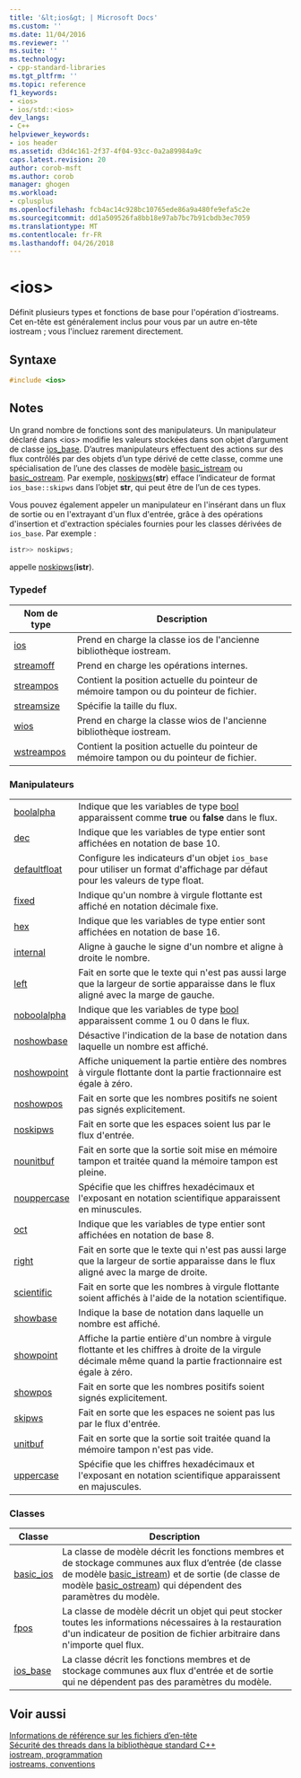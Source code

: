 ```yaml
---
title: '&lt;ios&gt; | Microsoft Docs'
ms.custom: ''
ms.date: 11/04/2016
ms.reviewer: ''
ms.suite: ''
ms.technology:
- cpp-standard-libraries
ms.tgt_pltfrm: ''
ms.topic: reference
f1_keywords:
- <ios>
- ios/std::<ios>
dev_langs:
- C++
helpviewer_keywords:
- ios header
ms.assetid: d3d4c161-2f37-4f04-93cc-0a2a89984a9c
caps.latest.revision: 20
author: corob-msft
ms.author: corob
manager: ghogen
ms.workload:
- cplusplus
ms.openlocfilehash: fcb4ac14c928bc10765ede86a9a480fe9efa5c2e
ms.sourcegitcommit: dd1a509526fa8bb18e97ab7bc7b91cbdb3ec7059
ms.translationtype: MT
ms.contentlocale: fr-FR
ms.lasthandoff: 04/26/2018
---
```

# <a name="ltiosgt"></a>&lt;ios&gt;

Définit plusieurs types et fonctions de base pour l'opération d'iostreams. Cet en-tête est généralement inclus pour vous par un autre en-tête iostream ; vous l'incluez rarement directement.

## <a name="syntax"></a>Syntaxe

```cpp
#include <ios>

```

## <a name="remarks"></a>Notes

Un grand nombre de fonctions sont des manipulateurs. Un manipulateur déclaré dans \<ios> modifie les valeurs stockées dans son objet d’argument de classe [ios_base](../standard-library/ios-base-class.md). D’autres manipulateurs effectuent des actions sur des flux contrôlés par des objets d’un type dérivé de cette classe, comme une spécialisation de l’une des classes de modèle [basic_istream](../standard-library/basic-istream-class.md) ou [basic_ostream](../standard-library/basic-ostream-class.md). Par exemple, [noskipws](../standard-library/ios-functions.md#noskipws)(**str**) efface l’indicateur de format `ios_base::skipws` dans l’objet **str**, qui peut être de l’un de ces types.

Vous pouvez également appeler un manipulateur en l'insérant dans un flux de sortie ou en l'extrayant d'un flux d'entrée, grâce à des opérations d'insertion et d'extraction spéciales fournies pour les classes dérivées de `ios_base`. Par exemple :

```cpp
istr>> noskipws;
```

appelle [noskipws](../standard-library/ios-functions.md#noskipws)(**istr**).

### <a name="typedefs"></a>Typedef

|Nom de type|Description|
|-|-|
|[ios](../standard-library/ios-typedefs.md#ios)|Prend en charge la classe ios de l'ancienne bibliothèque iostream.|
|[streamoff](../standard-library/ios-typedefs.md#streamoff)|Prend en charge les opérations internes.|
|[streampos](../standard-library/ios-typedefs.md#streampos)|Contient la position actuelle du pointeur de mémoire tampon ou du pointeur de fichier.|
|[streamsize](../standard-library/ios-typedefs.md#streamsize)|Spécifie la taille du flux.|
|[wios](../standard-library/ios-typedefs.md#wios)|Prend en charge la classe wios de l'ancienne bibliothèque iostream.|
|[wstreampos](../standard-library/ios-typedefs.md#wstreampos)|Contient la position actuelle du pointeur de mémoire tampon ou du pointeur de fichier.|

### <a name="manipulators"></a>Manipulateurs

|||
|-|-|
|[boolalpha](../standard-library/ios-functions.md#boolalpha)|Indique que les variables de type [bool](../cpp/bool-cpp.md) apparaissent comme **true** ou **false** dans le flux.|
|[dec](../standard-library/ios-functions.md#dec)|Indique que les variables de type entier sont affichées en notation de base 10.|
|[defaultfloat](../standard-library/ios-functions.md#ios_defaultfloat)|Configure les indicateurs d'un objet `ios_base` pour utiliser un format d'affichage par défaut pour les valeurs de type float.|
|[fixed](../standard-library/ios-functions.md#fixed)|Indique qu'un nombre à virgule flottante est affiché en notation décimale fixe.|
|[hex](../standard-library/ios-functions.md#hex)|Indique que les variables de type entier sont affichées en notation de base 16.|
|[internal](../standard-library/ios-functions.md#internal)|Aligne à gauche le signe d'un nombre et aligne à droite le nombre.|
|[left](../standard-library/ios-functions.md#left)|Fait en sorte que le texte qui n'est pas aussi large que la largeur de sortie apparaisse dans le flux aligné avec la marge de gauche.|
|[noboolalpha](../standard-library/ios-functions.md#noboolalpha)|Indique que les variables de type [bool](../cpp/bool-cpp.md) apparaissent comme 1 ou 0 dans le flux.|
|[noshowbase](../standard-library/ios-functions.md#noshowbase)|Désactive l'indication de la base de notation dans laquelle un nombre est affiché.|
|[noshowpoint](../standard-library/ios-functions.md#noshowpoint)|Affiche uniquement la partie entière des nombres à virgule flottante dont la partie fractionnaire est égale à zéro.|
|[noshowpos](../standard-library/ios-functions.md#noshowpos)|Fait en sorte que les nombres positifs ne soient pas signés explicitement.|
|[noskipws](../standard-library/ios-functions.md#noskipws)|Fait en sorte que les espaces soient lus par le flux d'entrée.|
|[nounitbuf](../standard-library/ios-functions.md#nounitbuf)|Fait en sorte que la sortie soit mise en mémoire tampon et traitée quand la mémoire tampon est pleine.|
|[nouppercase](../standard-library/ios-functions.md#nouppercase)|Spécifie que les chiffres hexadécimaux et l'exposant en notation scientifique apparaissent en minuscules.|
|[oct](../standard-library/ios-functions.md#oct)|Indique que les variables de type entier sont affichées en notation de base 8.|
|[right](../standard-library/ios-functions.md#right)|Fait en sorte que le texte qui n'est pas aussi large que la largeur de sortie apparaisse dans le flux aligné avec la marge de droite.|
|[scientific](../standard-library/ios-functions.md#scientific)|Fait en sorte que les nombres à virgule flottante soient affichés à l'aide de la notation scientifique.|
|[showbase](../standard-library/ios-functions.md#showbase)|Indique la base de notation dans laquelle un nombre est affiché.|
|[showpoint](../standard-library/ios-functions.md#showpoint)|Affiche la partie entière d'un nombre à virgule flottante et les chiffres à droite de la virgule décimale même quand la partie fractionnaire est égale à zéro.|
|[showpos](../standard-library/ios-functions.md#showpos)|Fait en sorte que les nombres positifs soient signés explicitement.|
|[skipws](../standard-library/ios-functions.md#skipws)|Fait en sorte que les espaces ne soient pas lus par le flux d'entrée.|
|[unitbuf](../standard-library/ios-functions.md#unitbuf)|Fait en sorte que la sortie soit traitée quand la mémoire tampon n'est pas vide.|
|[uppercase](../standard-library/ios-functions.md#uppercase)|Spécifie que les chiffres hexadécimaux et l'exposant en notation scientifique apparaissent en majuscules.|

### <a name="classes"></a>Classes

|Classe|Description|
|-|-|
|[basic_ios](../standard-library/basic-ios-class.md)|La classe de modèle décrit les fonctions membres et de stockage communes aux flux d’entrée (de classe de modèle [basic_istream](../standard-library/basic-istream-class.md)) et de sortie (de classe de modèle [basic_ostream](../standard-library/basic-ostream-class.md)) qui dépendent des paramètres du modèle.|
|[fpos](../standard-library/fpos-class.md)|La classe de modèle décrit un objet qui peut stocker toutes les informations nécessaires à la restauration d'un indicateur de position de fichier arbitraire dans n'importe quel flux.|
|[ios_base](../standard-library/ios-base-class.md)|La classe décrit les fonctions membres et de stockage communes aux flux d'entrée et de sortie qui ne dépendent pas des paramètres du modèle.|

## <a name="see-also"></a>Voir aussi

[Informations de référence sur les fichiers d’en-tête](../standard-library/cpp-standard-library-header-files.md)<br/>
[Sécurité des threads dans la bibliothèque standard C++](../standard-library/thread-safety-in-the-cpp-standard-library.md)<br/>
[iostream, programmation](../standard-library/iostream-programming.md)<br/>
[iostreams, conventions](../standard-library/iostreams-conventions.md)<br/>
